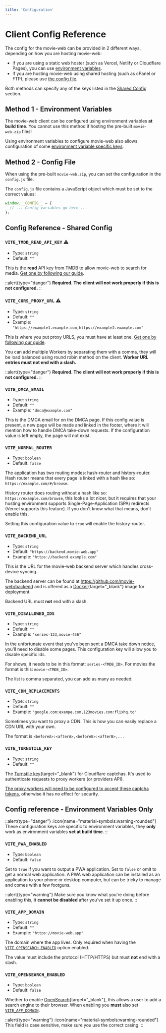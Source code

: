 ```yaml
---
title: 'Configuration'
---
```


# Client Config Reference

The config for the movie-web can be provided in 2 different ways, depending on how you are hosting movie-web:

- If you are using a static web hoster (such as Vercel, Netlify or Cloudflare Pages), you can use [environment variables](#method-1-environment-variables).
- If you are hosting movie-web using shared hosting (such as cPanel or FTP), please use [the config file](#method-2-config-file).

Both methods can specify any of the keys listed in the [Shared Config](#config-reference-shared-config) section.

## Method 1 - Environment Variables

The movie-web client can be configured using environment variables **at build time**. You cannot use this method if hosting the pre-built `movie-web.zip` files!

Using environment variables to configure movie-web also allows configuration of some [environment variable specific keys](#config-reference-environment-variables-only).

## Method 2 - Config File

When using the pre-built `movie-web.zip`, you can set the configuration in the `config.js` file.

The `config.js` file contains a JavaScript object which must be set to the correct values:

```js
window.__CONFIG__ = {
  // ... Config variables go here ...
};
```

## Config Reference - Shared Config

### `VITE_TMDB_READ_API_KEY` ⚠

- Type: `string`
- Default: `""`

This is the **read** API key from TMDB to allow movie-web to search for media. [Get one by following our guide](../3.client/2.tmdb.md#getting-an-api-key).

::alert{type="danger"}
**Required. The client will not work properly if this is not configured.**
::

### `VITE_CORS_PROXY_URL` ⚠

- Type: `string`
- Default: `""`
- Example: `"https://example1.example.com,https://example2.example.com"`

This is where you put proxy URLS, you must have at least one. [Get one by following our guide](../2.proxy/1.deploy.md#method-1---cloudflare-easy).

You can add multiple Workers by separating them with a comma, they will be load balanced using round robin method on the client.
**Worker URL entries must not end with a slash.**

::alert{type="danger"}
**Required. The client will not work properly if this is not configured.**
::

### `VITE_DMCA_EMAIL`

- Type: `string`
- Default: `""`
- Example: `"dmca@example.com"`

This is the DMCA email for on the DMCA page. If this config value is present, a new page will be made and linked in the footer, where it will mention how to handle DMCA take-down requests. If the configuration value is left empty, the page will not exist.

### `VITE_NORMAL_ROUTER`

- Type: `boolean`
- Default: `false`

The application has two routing modes: hash-router and history-router.
Hash router means that every page is linked with a hash like so: `https://example.com/#/browse`.

History router does routing without a hash like so: `https://example.com/browse`, this looks a lot nicer, but it requires that your hosting environment supports Single-Page-Application (SPA) redirects (Vercel supports this feature). If you don't know what that means, don't enable this.

Setting this configuration value to `true` will enable the history-router.

### `VITE_BACKEND_URL`

- Type: `string`
- Default: `"https://backend.movie-web.app"`
- Example: `"https://backend.example.com"`

This is the URL for the movie-web backend server which handles cross-device syncing.

The backend server can be found at https://github.com/movie-web/backend and is offered as a [Docker](https://docs.docker.com/get-started/overview/){target="\_blank"} image for deployment.

Backend URL must **not** end with a slash.

### `VITE_DISALLOWED_IDS`

- Type: `string`
- Default: `""`
- Example: `"series-123,movie-456"`

In the unfortunate event that you've been sent a DMCA take down notice, you'll need to disable some pages. This configuration key will allow you to disable specific ids.

For shows, it needs to be in this format: `series-<TMDB_ID>`. For movies the format is this: `movie-<TMDB_ID>`.

The list is comma separated, you can add as many as needed.

### `VITE_CDN_REPLACEMENTS`

- Type: `string`
- Default: `""`
- Example: `"google.com:exampe.com,123movies.com:flixhq.to"`

Sometimes you want to proxy a CDN. This is how you can easily replace a CDN URL with your own.

The format is `<beforeA>:<afterA>,<beforeB>:<afterB>,...`

### `VITE_TURNSTILE_KEY`

- Type: `string`
- Default: `""`

The [Turnstile key](https://dash.cloudflare.com/sign-up?to=/:account/turnstile){target="\_blank"} for Cloudflare captchas. It's used to authenticate requests to proxy workers (or providers API).

[The proxy workers will need to be configured to accept these captcha tokens](../2.proxy/2.configuration.md#turnstile_secret), otherwise it has no effect for security.

## Config reference - Environment Variables Only

::alert{type="danger"}
:icon{name="material-symbols:warning-rounded"} These configuration keys are specific to environment variables, they **only** work as environment variables **set at build time**.
::

### `VITE_PWA_ENABLED`

- Type: `boolean`
- Default: `false`

Set to `true` if you want to output a PWA application. Set to `false` or omit to get a normal web application.
A PWA web application can be installed as an application to your phone or desktop computer, but can be tricky to manage and comes with a few footguns.

::alert{type="warning"}
Make sure you know what you're doing before enabling this, it **cannot be disabled** after you've set it up once.
::

### `VITE_APP_DOMAIN`

- Type: `string`
- Default: `""`
- Example: `"https://movie-web.app"`

The domain where the app lives. Only required when having the [`VITE_OPENSEARCH_ENABLED`](#vite_opensearch_enabled) option enabled.

The value must include the protocol (HTTP/HTTPS) but must **not** end with a slash.

### `VITE_OPENSEARCH_ENABLED`

- Type: `boolean`
- Default: `false`

Whether to enable [OpenSearch](https://developer.mozilla.org/en-US/docs/Web/OpenSearch){target="\_blank"}, this allows a user to add a search engine to their browser. When enabling you **must** also set [`VITE_APP_DOMAIN`](#vite_app_domain).

::alert{type="warning"}
:icon{name="material-symbols:warning-rounded"} This field is case sensitive, make sure you use the correct casing.
::

